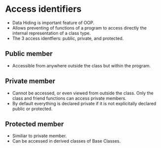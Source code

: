 # Access identifiers
- Data Hiding is important feature of OOP. 
- Allows preventing of functions of a program to access directly the internal representation of a class type. 
- The 3 access identfiers: public, private, and protected. 

## Public member 
- Accessible from anywhere outside the class but within the program. 

## Private member
- Cannot be accessed, or even viewed from outside the class. Only the class and friend functions can access private members. 
- By default everything is declared private if it is not explicitally declared public or protected. 

## Protected member 
- Similiar to private member. 
- Can be accessed in derived classes of Base Classes. 


